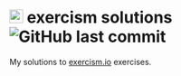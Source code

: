 # <img src="https://raw.githubusercontent.com/exercism/website-icons/master/exercism/logo-icon.svg" alt="Exercism Logo"  height="24px"> exercism solutions ![GitHub last commit](https://img.shields.io/github/last-commit/casca/exercism)
My solutions to [exercism.io](https://exercism.io/) exercises.
